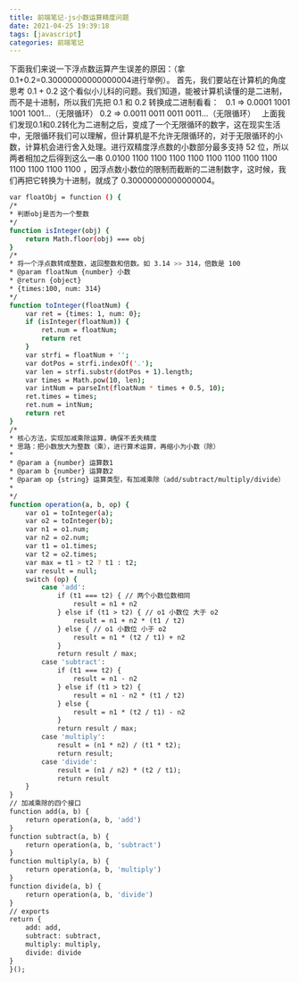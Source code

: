 ```yaml
---
title: 前端笔记-js小数运算精度问题
date: 2021-04-25 19:39:18
tags: [javascript]
categories: 前端笔记
---
```

下面我们来说一下浮点数运算产生误差的原因：（拿0.1+0.2=0.30000000000000004进行举例）。
首先，我们要站在计算机的角度思考 0.1 + 0.2 这个看似小儿科的问题。我们知道，能被计算机读懂的是二进制，而不是十进制，所以我们先把 0.1 和 0.2 转换成二进制看看：  
0.1 => 0.0001 1001 1001 1001…（无限循环）
0.2 => 0.0011 0011 0011 0011…（无限循环）  
上面我们发现0.1和0.2转化为二进制之后，变成了一个无限循环的数字，这在现实生活中，无限循环我们可以理解，但计算机是不允许无限循环的，对于无限循环的小数，计算机会进行舍入处理。进行双精度浮点数的小数部分最多支持 52 位，所以两者相加之后得到这么一串 0.0100 1100 1100 1100 1100 1100 1100 1100 1100 1100 1100 1100 1100 ，因浮点数小数位的限制而截断的二进制数字，这时候，我们再把它转换为十进制，就成了 0.30000000000000004。
``` bash
var floatObj = function () {
/*
* 判断obj是否为一个整数
*/
function isInteger(obj) {
    return Math.floor(obj) === obj
}
/*
* 将一个浮点数转成整数，返回整数和倍数。如 3.14 >> 314，倍数是 100
* @param floatNum {number} 小数
* @return {object}
* {times:100, num: 314}
*/
function toInteger(floatNum) {
    var ret = {times: 1, num: 0};
    if (isInteger(floatNum)) {
        ret.num = floatNum;
        return ret
    }
    var strfi = floatNum + '';
    var dotPos = strfi.indexOf('.');
    var len = strfi.substr(dotPos + 1).length;
    var times = Math.pow(10, len);
    var intNum = parseInt(floatNum * times + 0.5, 10);
    ret.times = times;
    ret.num = intNum;
    return ret
}
/*
* 核心方法，实现加减乘除运算，确保不丢失精度
* 思路：把小数放大为整数（乘），进行算术运算，再缩小为小数（除）
*
* @param a {number} 运算数1
* @param b {number} 运算数2
* @param op {string} 运算类型，有加减乘除（add/subtract/multiply/divide）
*
*/
function operation(a, b, op) {
    var o1 = toInteger(a);
    var o2 = toInteger(b);
    var n1 = o1.num;
    var n2 = o2.num;
    var t1 = o1.times;
    var t2 = o2.times;
    var max = t1 > t2 ? t1 : t2;
    var result = null;
    switch (op) {
        case 'add':
            if (t1 === t2) { // 两个小数位数相同
                result = n1 + n2
            } else if (t1 > t2) { // o1 小数位 大于 o2
                result = n1 + n2 * (t1 / t2)
            } else { // o1 小数位 小于 o2
                result = n1 * (t2 / t1) + n2
            }
            return result / max;
        case 'subtract':
            if (t1 === t2) {
                result = n1 - n2
            } else if (t1 > t2) {
                result = n1 - n2 * (t1 / t2)
            } else {
                result = n1 * (t2 / t1) - n2
            }
            return result / max;
        case 'multiply':
            result = (n1 * n2) / (t1 * t2);
            return result;
        case 'divide':
            result = (n1 / n2) * (t2 / t1);
            return result
    }
}
// 加减乘除的四个接口
function add(a, b) {
    return operation(a, b, 'add')
}
function subtract(a, b) {
    return operation(a, b, 'subtract')
}
function multiply(a, b) {
    return operation(a, b, 'multiply')
}
function divide(a, b) {
    return operation(a, b, 'divide')
}
// exports
return {
    add: add,
    subtract: subtract,
    multiply: multiply,
    divide: divide
}
}();
```
